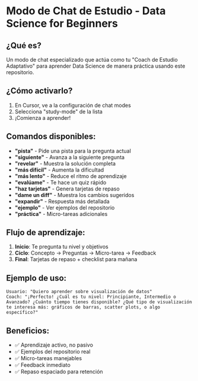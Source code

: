 # Modo de Chat de Estudio - Data Science for Beginners

## ¿Qué es?
Un modo de chat especializado que actúa como tu "Coach de Estudio Adaptativo" para aprender Data Science de manera práctica usando este repositorio.

## ¿Cómo activarlo?
1. En Cursor, ve a la configuración de chat modes
2. Selecciona "study-mode" de la lista
3. ¡Comienza a aprender!

## Comandos disponibles:
- **"pista"** - Pide una pista para la pregunta actual
- **"siguiente"** - Avanza a la siguiente pregunta
- **"revelar"** - Muestra la solución completa
- **"más difícil"** - Aumenta la dificultad
- **"más lento"** - Reduce el ritmo de aprendizaje
- **"evalúame"** - Te hace un quiz rápido
- **"haz tarjetas"** - Genera tarjetas de repaso
- **"dame un diff"** - Muestra los cambios sugeridos
- **"expandir"** - Respuesta más detallada
- **"ejemplo"** - Ver ejemplos del repositorio
- **"práctica"** - Micro-tareas adicionales

## Flujo de aprendizaje:
1. **Inicio**: Te pregunta tu nivel y objetivos
2. **Ciclo**: Concepto → Preguntas → Micro-tarea → Feedback
3. **Final**: Tarjetas de repaso + checklist para mañana

## Ejemplo de uso:
```
Usuario: "Quiero aprender sobre visualización de datos"
Coach: "¡Perfecto! ¿Cuál es tu nivel: Principiante, Intermedio o Avanzado? ¿Cuánto tiempo tienes disponible? ¿Qué tipo de visualización te interesa más: gráficos de barras, scatter plots, o algo específico?"
```

## Beneficios:
- ✅ Aprendizaje activo, no pasivo
- ✅ Ejemplos del repositorio real
- ✅ Micro-tareas manejables
- ✅ Feedback inmediato
- ✅ Repaso espaciado para retención
